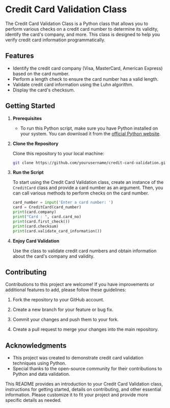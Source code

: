 # Credit Card Validation Class

The Credit Card Validation Class is a Python class that allows you to perform various checks on a credit card number to determine its validity, identify the card's company, and more. This class is designed to help you verify credit card information programmatically.

## Features

- Identify the credit card company (Visa, MasterCard, American Express) based on the card number.
- Perform a length check to ensure the card number has a valid length.
- Validate credit card information using the Luhn algorithm.
- Display the card's checksum.

## Getting Started

1. **Prerequisites**

   - To run this Python script, make sure you have Python installed on your system. You can download it from the [official Python website](https://www.python.org/downloads/).

2. **Clone the Repository**

   Clone this repository to your local machine:

   ```bash
   git clone https://github.com/yourusername/credit-card-validation.git
   ```

3. **Run the Script**

   To start using the Credit Card Validation class, create an instance of the `CreditCard` class and provide a card number as an argument. Then, you can call various methods to perform checks on the card number.

   ```python
   card_number = input('Enter a card number: ')
   card = CreditCard(card_number)
   print(card.company)
   print("Card : ", card.card_no)
   print(card.first_check())
   print(card.checksum)
   print(card.validate_card_information())
   ```

4. **Enjoy Card Validation**

   Use the class to validate credit card numbers and obtain information about the card's company and validity.

## Contributing

Contributions to this project are welcome! If you have improvements or additional features to add, please follow these guidelines:

1. Fork the repository to your GitHub account.

2. Create a new branch for your feature or bug fix.

3. Commit your changes and push them to your fork.

4. Create a pull request to merge your changes into the main repository.

## Acknowledgments

- This project was created to demonstrate credit card validation techniques using Python.
- Special thanks to the open-source community for their contributions to Python and data validation.

This README provides an introduction to your Credit Card Validation class, instructions for getting started, details on contributing, and other essential information. Please customize it to fit your project and provide more specific details as needed.
